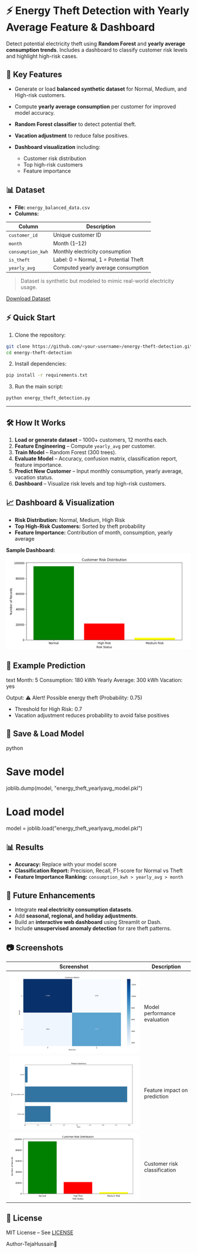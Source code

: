 # ⚡ Energy Theft Detection with Yearly Average Feature & Dashboard



Detect potential electricity theft using **Random Forest** and **yearly average consumption trends**. Includes a dashboard to classify customer risk levels and highlight high-risk cases.

## 🔹 Key Features

* Generate or load **balanced synthetic dataset** for Normal, Medium, and High-risk customers.
* Compute **yearly average consumption** per customer for improved model accuracy.
* **Random Forest classifier** to detect potential theft.
* **Vacation adjustment** to reduce false positives.
* **Dashboard visualization** including:

  * Customer risk distribution
  * Top high-risk customers
  * Feature importance


## 📊 Dataset

* **File:** `energy_balanced_data.csv`
* **Columns:**

| Column            | Description                            |
| ----------------- | -------------------------------------- |
| `customer_id`     | Unique customer ID                     |
| `month`           | Month (1–12)                           |
| `consumption_kwh` | Monthly electricity consumption        |
| `is_theft`        | Label: 0 = Normal, 1 = Potential Theft |
| `yearly_avg`      | Computed yearly average consumption    |

> Dataset is synthetic but modeled to mimic real-world electricity usage.

[Download Dataset](./energy_balanced_data.csv)


## ⚡ Quick Start

1. Clone the repository:

```bash
git clone https://github.com/<your-username>/energy-theft-detection.git
cd energy-theft-detection
```

2. Install dependencies:

```bash
pip install -r requirements.txt
```

3. Run the main script:

```bash
python energy_theft_detection.py
```

---

## 🛠 How It Works

1. **Load or generate dataset** – 1000+ customers, 12 months each.
2. **Feature Engineering** – Compute `yearly_avg` per customer.
3. **Train Model** – Random Forest (300 trees).
4. **Evaluate Model** – Accuracy, confusion matrix, classification report, feature importance.
5. **Predict New Customer** – Input monthly consumption, yearly average, vacation status.
6. **Dashboard** – Visualize risk levels and top high-risk customers.



## 📈 Dashboard & Visualization

* **Risk Distribution:** Normal, Medium, High Risk
* **Top High-Risk Customers:** Sorted by theft probability
* **Feature Importance:** Contribution of month, consumption, yearly average

**Sample Dashboard:**
![Risk Dashboard](./images/risk_dashboard.png)



## 🧪 Example Prediction

text
Month: 5
Consumption: 180 kWh
Yearly Average: 300 kWh
Vacation: yes

Output: ⚠️ Alert! Possible energy theft (Probability: 0.75)


* Threshold for High Risk: 0.7
* Vacation adjustment reduces probability to avoid false positives


## 💾 Save & Load Model

python
# Save model
joblib.dump(model, "energy_theft_yearlyavg_model.pkl")

# Load model
model = joblib.load("energy_theft_yearlyavg_model.pkl")



## 📊 Results

* **Accuracy:** Replace with your model score
* **Classification Report:** Precision, Recall, F1-score for Normal vs Theft
* **Feature Importance Ranking:** `consumption_kwh > yearly_avg > month`



## 🚀 Future Enhancements

* Integrate **real electricity consumption datasets**.
* Add **seasonal, regional, and holiday adjustments**.
* Build an **interactive web dashboard** using Streamlit or Dash.
* Include **unsupervised anomaly detection** for rare theft patterns.


## 📷 Screenshots

| Screenshot                                             | Description                  |
| ------------------------------------------------------ | ---------------------------- |
| ![Confusion Matrix](./images/confusion_matrix.png)     | Model performance evaluation |
| ![Feature Importance](./images/feature_importance.png) | Feature impact on prediction |
| ![Risk Dashboard](./images/risk_dashboard.png)         | Customer risk classification |


## 📄 License

MIT License – See [LICENSE](./LICENSE)

Author-TejaHussain💖
